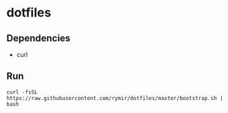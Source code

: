 # dotfiles

## Dependencies
- curl

## Run
`curl -fsSL https://raw.githubusercontent.com/rymir/dotfiles/master/bootstrap.sh | bash`
